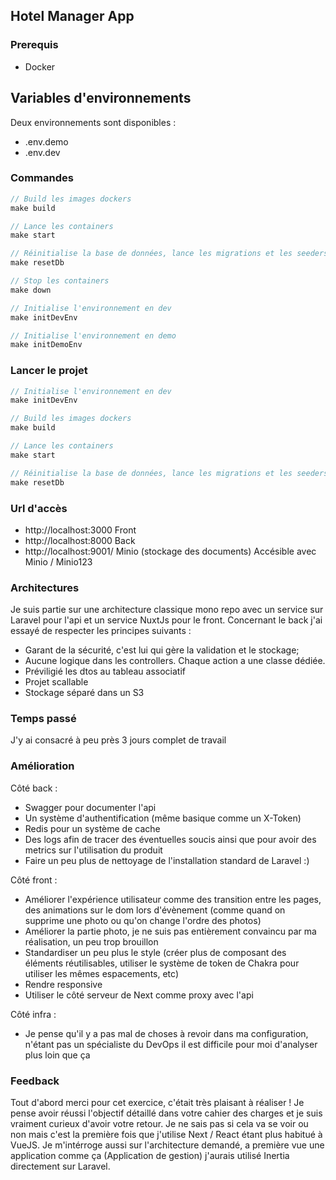 ## Hotel Manager App
### Prerequis
- Docker

## Variables d'environnements
Deux environnements sont disponibles :
- .env.demo
- .env.dev

### Commandes 
```php
// Build les images dockers
make build 

// Lance les containers
make start

// Réinitialise la base de données, lance les migrations et les seeders
make resetDb

// Stop les containers
make down

// Initialise l'environnement en dev
make initDevEnv

// Initialise l'environnement en demo
make initDemoEnv
```
### Lancer le projet 
```php
// Initialise l'environnement en dev
make initDevEnv

// Build les images dockers
make build 

// Lance les containers
make start

// Réinitialise la base de données, lance les migrations et les seeders
make resetDb

```
### Url d'accès
- http://localhost:3000 Front
- http://localhost:8000 Back
- http://localhost:9001/ Minio (stockage des documents) Accésible avec Minio / Minio123

### Architectures 
Je suis partie sur une architecture classique mono repo avec un service sur Laravel pour l'api et un service NuxtJs pour le front.
Concernant le back j'ai essayé de respecter les principes suivants :
- Garant de la sécurité, c'est lui qui gère la validation et le stockage;
- Aucune logique dans les controllers. Chaque action a une classe dédiée. 
- Préviligié les dtos au tableau associatif
- Projet scallable
- Stockage séparé dans un S3

### Temps passé
J'y ai consacré à peu près 3 jours complet de travail

### Amélioration
Côté back :
- Swagger pour documenter l'api
- Un système d'authentification (même basique comme un X-Token)
- Redis pour un système de cache
- Des logs afin de tracer des éventuelles soucis ainsi que pour avoir des metrics sur l'utilisation du produit
- Faire un peu plus de nettoyage de l'installation standard de Laravel :)

Côté front : 
- Améliorer l'expérience utilisateur comme des transition entre les pages, des animations sur le dom lors d'évènement (comme quand on supprime une photo ou qu'on change l'ordre des photos)
- Améliorer la partie photo, je ne suis pas entièrement convaincu par ma réalisation, un peu trop brouillon
- Standardiser un peu plus le style (créer plus de composant des éléments réutilisables, utiliser le système de token de Chakra pour utiliser les mêmes espacements, etc)
- Rendre responsive
- Utiliser le côté serveur de Next comme proxy avec l'api

Côté infra :
- Je pense qu'il y a pas mal de choses à revoir dans ma configuration, n'étant pas un spécialiste du DevOps il est difficile pour moi d'analyser plus loin que ça

### Feedback
Tout d'abord merci pour cet exercice, c'était très plaisant à réaliser !
Je pense avoir réussi l'objectif détaillé dans votre cahier des charges et je suis vraiment curieux d'avoir votre retour.
Je ne sais pas si cela va se voir ou non mais c'est la première fois que j'utilise Next / React étant plus habitué à VueJS.
Je m'intérroge aussi sur l'architecture demandé, a première vue une application comme ça (Application de gestion) j'aurais utilisé Inertia directement sur Laravel.



